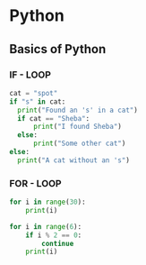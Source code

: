 # Python

## Basics of Python

### IF - LOOP

```python
cat = "spot"
if "s" in cat:
  print("Found an 's' in a cat")
  if cat == "Sheba":
      print("I found Sheba")
  else:
      print("Some other cat")
else:
  print("A cat without an 's")
```

### FOR - LOOP

```python
for i in range(30):
    print(i)

for i in range(6):
    if i % 2 == 0:
        continue
    print(i)
```
